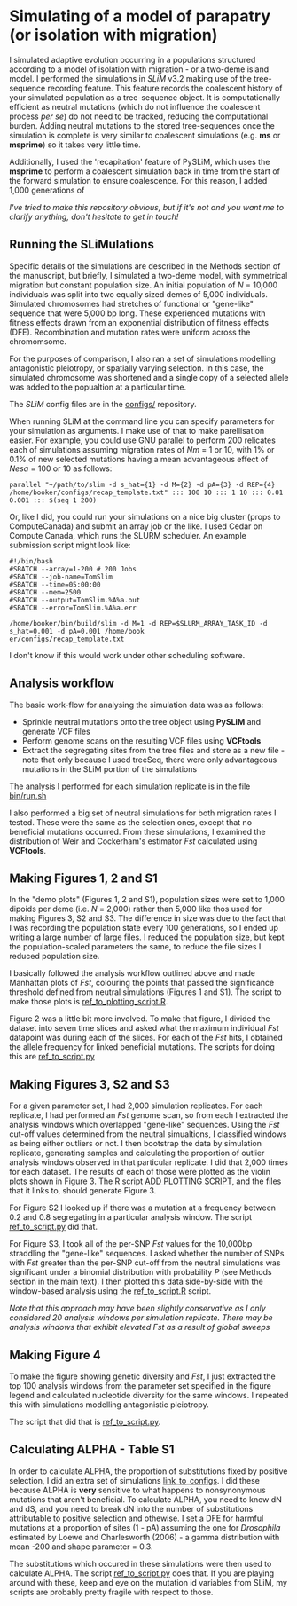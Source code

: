 
Simulating of a model of parapatry (or isolation with migration)
======

I simulated adaptive evolution occurring in a populations structured according to a model of isolation with migration - or a two-deme island model. I performed the simulations in *SLiM* v3.2 making use of the tree-sequence recording feature. This feature records the coalescent history of your simulated population as a tree-sequence object. It is computationally efficient as neutral mutations (which do not influence the coalescent process *per se*) do not need to be tracked, reducing the computational burden. Adding neutral mutations to the stored tree-sequences once the simulation is complete is very similar to coalescent simulations (e.g. **ms** or **msprime**) so it takes very little time. 

Additionally, I used the 'recapitation' feature of PySLiM, which uses the **msprime** to perform a coalescent simulation back in time from the start of the forward simulation to ensure coalescence. For this reason, I added 1,000 generations of 

*I've tried to make this repository obvious, but if it's not and you want me to clarify anything, don't hesitate to get in touch!*

Running the SLiMulations
------

Specific details of the simulations are described in the Methods section of the manuscript, but briefly, I simulated a two-deme model, with symmetrical migration but constant population size. An initial population of *N* = 10,000 individuals was split into two equally sized demes of 5,000 individuals. Simulated chromosomes had stretches of functional or "gene-like" sequence that were 5,000 bp long. These experienced mutations with fitness effects drawn from an exponential distribution of fitness effects (DFE). Recombination and mutation rates were uniform across the chromomsome.

For the purposes of comparison, I also ran a set of simulations modelling antagonistic pleiotropy, or spatially varying selection. In this case, the simulated chromosome was shortened and a single copy of a selected allele was added to the popualtion at a particular time. 

The *SLiM* config files are in the [configs/](configs/) repository.

When running SLiM at the command line you can specify parameters for your simulation as arguments. I make use of that to make parellisation easier. For example, you could use GNU parallel to perform 200 relicates each of simulations assuming migration rates of *Nm* = 1 or 10, with 1% or 0.1% of new selected mutations having a mean advantageous effect of *Nesa* = 100 or 10 as follows:

```
parallel "~/path/to/slim -d s_hat={1} -d M={2} -d pA={3} -d REP={4} /home/booker/configs/recap_template.txt" ::: 100 10 ::: 1 10 ::: 0.01 0.001 ::: $(seq 1 200)
```

Or, like I did, you could run your simulations on a nice big cluster (props to ComputeCanada) and submit an array job or the like. I used Cedar on Compute Canada, which runs the SLURM scheduler. An example submission script might look like:
```
#!/bin/bash
#SBATCH --array=1-200 # 200 Jobs
#SBATCH --job-name=TomSlim
#SBATCH --time=05:00:00
#SBATCH --mem=2500
#SBATCH --output=TomSlim.%A%a.out
#SBATCH --error=TomSlim.%A%a.err

/home/booker/bin/build/slim -d M=1 -d REP=$SLURM_ARRAY_TASK_ID -d s_hat=0.001 -d pA=0.001 /home/book
er/configs/recap_template.txt
```
I don't know if this would work under other scheduling software.


Analysis workflow
------

The basic work-flow for analysing the simulation data was as follows:
- Sprinkle neutral mutations onto the tree object using **PySLiM** and generate VCF files
- Perform genome scans on the resulting VCF files using **VCFtools**
- Extract the segregating sites from the tree files and store as a new file - note that only because I used treeSeq, there were only advantageous mutations in the SLiM portion of the simulations

The analysis I performed for each simulation replicate is in the file [bin/run.sh](bin/run.sh)

I also performed a big set of neutral simulations for both migration rates I tested. These were the same as the selection ones, except that no beneficial mutations occurred. From these simulations, I examined the distribution of Weir and Cockerham's estimator *Fst* calculated using **VCFtools**.


Making Figures 1, 2 and S1
------

In the "demo plots" (Figures 1, 2 and S1), population sizes were set to 1,000 dipoids per deme (i.e. *N* = 2,000) rather than 5,000 like thos used for making Figures 3, S2 and S3. The difference in size was due to the fact that I was recording the population state every 100 generations, so I ended up writing a large number of large files. I reduced the population size, but kept the population-scaled parameters the same, to reduce the file sizes I reduced population size.

I basically followed the analysis workflow outlined above and made Manhattan plots of *Fst*, colouring the points that passed the significance threshold defined from neutral simulations (Figures 1 and S1). The script to make those plots is [ref_to_plotting_script.R]().

Figure 2 was a little bit more involved. To make that figure, I divided the dataset into seven time slices and asked what the maximum individual *Fst* datapoint was during each of the slices. For each of the *Fst* hits, I obtained the allele frequency for linked beneficial mutations. The scripts for doing this are [ref_to_script.py]() 


Making Figures 3, S2 and S3
------

For a given parameter set, I had 2,000 simulation replicates. For each replicate, I had performed an *Fst* genome scan, so from each I extracted the analysis windows which overlapped "gene-like" sequences. Using the *Fst* cut-off values determined from the neutral simualtions, I classified windows as being either outliers or not. I then bootstrap the data by simulation replicate, generating samples and calculating the proportion of outlier analysis windows observed in that particular replicate. I did that 2,000 times for each dataset. The results of each of those were plotted as the violin plots shown in Figure 3. The R script [ADD PLOTTING SCRIPT](bin/PlottingScript.R), and the files that it links to, should generate Figure 3.

For Figure S2 I looked up if there was a mutation at a frequency between 0.2 and 0.8 segregating in a particular analysis window. The script [ref_to_script.py]() did that.

For Figure S3, I took all of the per-SNP *Fst* values for the 10,000bp straddling the "gene-like" sequences. I asked whether the number of SNPs with *Fst* greater than the per-SNP cut-off from the neutral simulations was significant under a binomial distribution with probability *P* (see Methods section in the main text). I then plotted this data side-by-side with the window-based analysis using the [ref_to_script.R]() script.

*Note that this approach may have been slightly conservative as I only considered 20 analysis windows per simulation replicate. There may be analysis windows that exhibit elevated Fst as a result of global sweeps*

Making Figure 4
------

To make the figure showing genetic diversity and *Fst*, I just extracted the top 100 analysis windows from the parameter set specified in the figure legend and calculated nucleotide diversity for the same windows. I repeated this with simulations modelling antagonistic pleiotropy.

The script that did that is [ref_to_script.py]().

Calculating ALPHA - Table S1
------
In order to calculate ALPHA, the proportion of substitutions fixed by positive selection, I did an extra set of simulations [link_to_configs](). I did these because ALPHA is **very** sensitive to what happens to nonsynonymous mutations that aren't beneficial. To calculate ALPHA, you need to know dN and dS, and you need to break dN into the number of substitutions attributable to positive selection and othewise. I set a DFE for harmful mutations at a proportion of sites (1 - pA) assuming the one for *Drosophila* estimated by Loewe and Charlesworth (2006) - a gamma distribution with mean -200 and shape parameter = 0.3.


The substitutions which occured in these simulations were then used to calculate ALPHA. The script [ref_to_script.py]() does that. If you are playing around with these, keep and eye on the mutation id variables from SLiM, my scripts are probably pretty fragile with respect to those. 
